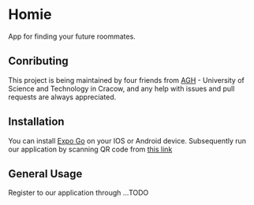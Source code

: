 # Homie
App for finding your future roommates.

## Conributing
This project is being maintained by four friends from [AGH](https://www.agh.edu.pl/en) - University of Science and Technology in Cracow, and any help with issues and pull requests are always appreciated.

## Installation
You can install [Expo Go](https://expo.dev/client) on your IOS or Android device. Subsequently run our application by scanning QR code from [this link](https://expo.dev/@kubijaku/Homie?release-channel=9000)

## General Usage
Register to our application through ...TODO
